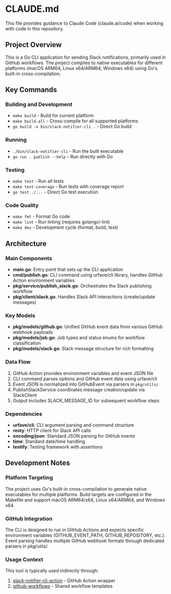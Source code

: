 # CLAUDE.md

This file provides guidance to Claude Code (claude.ai/code) when working with code in this repository.

## Project Overview

This is a Go CLI application for sending Slack notifications, primarily used in GitHub workflows. The project compiles to native executables for different platforms (macOS ARM64, Linux x64/ARM64, Windows x64) using Go's built-in cross-compilation.

## Key Commands

### Building and Development
- `make build` - Build for current platform
- `make build-all` - Cross-compile for all supported platforms
- `go build -o bin/slack-notifier-cli .` - Direct Go build

### Running
- `./bin/slack-notifier-cli` - Run the built executable
- `go run . publish --help` - Run directly with Go

### Testing
- `make test` - Run all tests
- `make test-coverage` - Run tests with coverage report
- `go test ./...` - Direct Go test execution

### Code Quality
- `make fmt` - Format Go code
- `make lint` - Run linting (requires golangci-lint)
- `make dev` - Development cycle (format, build, test)

## Architecture

### Main Components
- **main.go**: Entry point that sets up the CLI application
- **cmd/publish.go**: CLI command using urfave/cli library, handles GitHub Action environment variables
- **pkg/service/publish_slack.go**: Orchestrates the Slack publishing workflow
- **pkg/client/slack.go**: Handles Slack API interactions (create/update messages)

### Key Models
- **pkg/models/github.go**: Unified GitHub event data from various GitHub webhook payloads
- **pkg/models/job.go**: Job types and status enums for workflow classification
- **pkg/models/slack.go**: Slack message structure for rich formatting

### Data Flow
1. GitHub Action provides environment variables and event JSON file
2. CLI command parses options and GitHub event data using urfave/cli
3. Event JSON is normalized into GitHubEvent via parsers in `pkg/utils/`
4. PublishSlackService coordinates message creation/update via SlackClient
5. Output includes SLACK_MESSAGE_ID for subsequent workflow steps

### Dependencies
- **urfave/cli**: CLI argument parsing and command structure
- **resty**: HTTP client for Slack API calls
- **encoding/json**: Standard JSON parsing for GitHub events
- **time**: Standard date/time handling
- **testify**: Testing framework with assertions

## Development Notes

### Platform Targeting
The project uses Go's built-in cross-compilation to generate native executables for multiple platforms. Build targets are configured in the Makefile and support macOS ARM64/x64, Linux x64/ARM64, and Windows x64.

### GitHub Integration
The CLI is designed to run in GitHub Actions and expects specific environment variables (GITHUB_EVENT_PATH, GITHUB_REPOSITORY, etc.). Event parsing handles multiple GitHub webhook formats through dedicated parsers in pkg/utils/.

### Usage Context
This tool is typically used indirectly through:
1. [slack-notifier-cli-action](https://github.com/monta-app/slack-notifier-cli-action) - GitHub Action wrapper
2. [github-workflows](https://github.com/monta-app/github-workflows) - Shared workflow templates